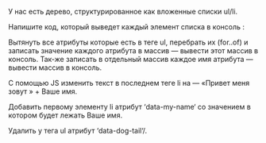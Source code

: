 У нас есть дерево, структурированное как вложенные списки ul/li.

Напишите код, который выведет каждый элемент списка в консоль :

Вытянуть все атрибуты которые есть в теге ul, перебрать их (for..of) и записать значение каждого атрибута в массив —
вывести этот массив в консоль.
Так-же записать в отдельный массив каждое имя атрибута — вывести массив в консоль.

С помощью JS изменить текст в последнем теге li на — «Привет меня зовут » + Ваше имя.

Добавить первому элементу li атрибут ‘data-my-name‘ со значением в котором будет лежать Ваше имя.

Удалить у тега ul атрибут ‘data-dog-tail‘/.